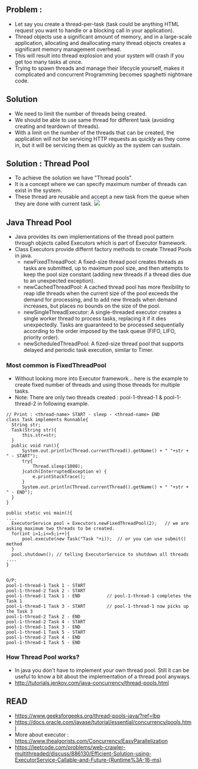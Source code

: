 ## Problem : 
* Let say you create a thread-per-task (task could be anything HTML request you want to handle or a blocking call in your application).
* Thread objects use a significant amount of memory, and in a large-scale application, allocating and deallocating many thread objects creates a significant memory management overhead.
* This will result into thread explosion and your system will crash if you get too many tasks at once.
* Trying to spawn threads and manage their lifecycle yourself, makes it complicated and concurrent Programming becomes spaghetti nightmare code. 

## Solution
* We need to limit the number of threads being created.
* We should be able to use same thread for different task (avoiding creating and teardown of threads).
* With a limit on the number of the threads that can be created, the application will not be servicing HTTP requests as quickly as they come in, but it will be servicing them as quickly as the system can sustain.

## Solution : Thread Pool
* To achieve the solution we have "Thread pools". 
* It is a concept where we can specify maximum number of threads can exist in the system.
* These thread are reusable and accept a new task from the queue when they are done with current task.
![](https://media.geeksforgeeks.org/wp-content/uploads/tpinit.jpg)

## Java Thread Pool
* Java provides its own implementations of the thread pool pattern through objects called Executors which is part of Executor framework. 
* Class Executors provide differnt factory methods to create Thread Pools in java. 
  * newFixedThreadPool: A fixed-size thread pool creates threads as tasks are submitted, up to maximum pool size, and then attempts to keep the pool size constant (adding new threads if a thread dies due to an unexpected exception).
  * newCachedThreadPool: A cached thread pool has more flexibility to reap idle threads when the current size of the pool exceeds the demand for processing, and to add new threads when demand increases, but places no bounds on the size of the pool.
  * newSingleThreadExecutor: A single-threaded executor creates a single worker thread to process tasks, replacing it if it dies unexpectedly. Tasks are guaranteed to be processed sequentially according to the order imposed by the task queue (FIFO, LIFO, priority order).
  * newScheduledThreadPool: A fized-size thread pool that supports delayed and periodic task execution, similar to Timer.
  
  
### Most common is FixedThreadPool
* Without looking more into Executor framework... here is the example to create fixed number of threads and using those threads for multiple tasks.
* Note: There are only two threads created : pool-1-thread-1 & pool-1-thread-2 in following example. 

```
// Print : <thread-name> START - sleep - <thread-name> END
class Task implements Runnable{
  String str;
  Task(String str){
      this.str=str;
  }
  public void run(){
      System.out.println(Thread.currentThread().getName() + " "+str + " - START");
      try{
          Thread.sleep(1000);
      }catch(InterruptedException e) { 
          e.printStackTrace();
      }
      System.out.println(Thread.currentThread().getName() + " "+str + " - END");
  }
}

public static voi main(){
....
  ExecutorService pool = Executors.newFixedThreadPool(2);   // we are asking maximum two threads to be created.
  for(int i=1;i<=5;i++){
      pool.execute(new Task("Task "+i));  // or you can use submit() method       
  }
  pool.shutdown(); // telling ExecutorService to shutdown all threads
....
}


O/P: 
pool-1-thread-1 Task 1 - START
pool-1-thread-2 Task 2 - START
pool-1-thread-1 Task 1 - END          // pool-1-thread-1 completes the Task 1 
pool-1-thread-1 Task 3 - START        // pool-1-thread-1 now picks up the Task 3  
pool-1-thread-2 Task 2 - END
pool-1-thread-2 Task 4 - START
pool-1-thread-1 Task 3 - END
pool-1-thread-1 Task 5 - START
pool-1-thread-2 Task 4 - END
pool-1-thread-1 Task 5 - END
```

### How Thread Pool works? 
* In java you don't have to implement your own thread pool. Still it can be useful to know a bit about the implementation of a thread pool anyways.
* http://tutorials.jenkov.com/java-concurrency/thread-pools.html


## READ
* https://www.geeksforgeeks.org/thread-pools-java/?ref=lbp 
* https://docs.oracle.com/javase/tutorial/essential/concurrency/pools.html
* More about executor : https://www.thealgorists.com/Concurrency/EasyParallelization
* https://leetcode.com/problems/web-crawler-multithreaded/discuss/886130/Efficient-Solution-using-ExecutorService-Callable-and-Future-(Runtime%3A-16-ms)


